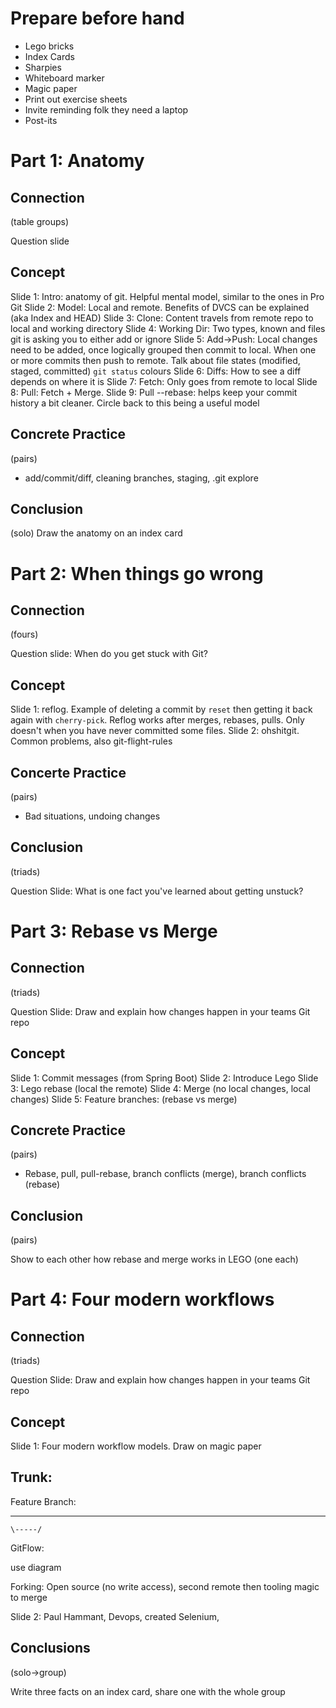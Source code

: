 # Prepare before hand

* Lego bricks
* Index Cards
* Sharpies
* Whiteboard marker
* Magic paper
* Print out exercise sheets
* Invite reminding folk they need a laptop
* Post-its

# Part 1: Anatomy

## Connection

(table groups) 

Question slide

## Concept

Slide 1: Intro: anatomy of git. Helpful mental model, similar to the ones in Pro Git
Slide 2: Model: Local and remote. Benefits of DVCS can be explained (aka Index and HEAD)
Slide 3: Clone: Content travels from remote repo to local and working directory
Slide 4: Working Dir: Two types, known and files git is asking you to either add or ignore
Slide 5: Add->Push: Local changes need to be added, once logically grouped then commit to local. When one or more commits then push to remote. Talk about file states (modified, staged, committed) `git status` colours
Slide 6: Diffs: How to see a diff depends on where it is
Slide 7: Fetch: Only goes from remote to local
Slide 8: Pull: Fetch + Merge.
Slide 9: Pull --rebase: helps keep your commit history a bit cleaner. Circle back to this being a useful model

## Concrete Practice

(pairs)

* add/commit/diff, cleaning branches, staging, .git explore

## Conclusion

(solo) Draw the anatomy on an index card

# Part 2: When things go wrong

## Connection

(fours) 

Question slide: When do you get stuck with Git?

## Concept

Slide 1: reflog. Example of deleting a commit by `reset` then getting it back again with `cherry-pick`. Reflog works after merges, rebases, pulls. Only doesn't when you have never committed some files.
Slide 2: ohshitgit. Common problems, also git-flight-rules

## Concerte Practice

(pairs)

* Bad situations, undoing changes

## Conclusion

(triads)

Question Slide: What is one fact you've learned about getting unstuck?

# Part 3: Rebase vs Merge

## Connection

(triads)

Question Slide: Draw and explain how changes happen in your teams Git repo

## Concept

Slide 1: Commit messages (from Spring Boot)
Slide 2: Introduce Lego
Slide 3: Lego rebase (local the remote)
Slide 4: Merge (no local changes, local changes)
Slide 5: Feature branches: (rebase vs merge)

## Concrete Practice

(pairs)

* Rebase, pull, pull-rebase, branch conflicts (merge), branch conflicts (rebase)

## Conclusion

(pairs)

Show to each other how rebase and merge works in LEGO (one each)

# Part 4: Four modern workflows

## Connection

(triads)

Question Slide: Draw and explain how changes happen in your teams Git repo

## Concept

Slide 1: Four modern workflow models. Draw on magic paper

Trunk: 
-------------------------

Feature Branch:
----       ------------
    \-----/

GitFlow:

use diagram

Forking: Open source (no write access), second remote then tooling magic to merge

Slide 2: Paul Hammant, Devops, created Selenium,

## Conclusions

(solo->group)

Write three facts on an index card, share one with the whole group